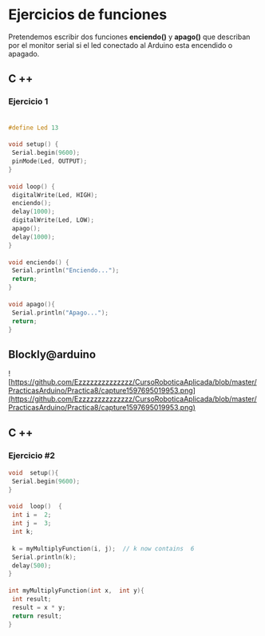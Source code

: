# Ejercicios de funciones

Pretendemos escribir dos funciones **enciendo()** y **apago()** que describan por el monitor serial si el led conectado al Arduino esta encendido o apagado. 

## C ++
### Ejercicio 1

```c

#define Led 13

void setup() {
 Serial.begin(9600);
 pinMode(Led, OUTPUT);
}

void loop() {
 digitalWrite(Led, HIGH);
 enciendo();
 delay(1000);
 digitalWrite(Led, LOW);
 apago();
 delay(1000);
}

void enciendo() {
 Serial.println("Enciendo...");
 return;
}

void apago(){
 Serial.println("Apago...");
 return;
}
```

## Blockly@arduino
![https://github.com/Ezzzzzzzzzzzzzz/CursoRoboticaAplicada/blob/master/PracticasArduino/Practica8/capture1597695019953.png](https://github.com/Ezzzzzzzzzzzzzz/CursoRoboticaAplicada/blob/master/PracticasArduino/Practica8/capture1597695019953.png)


## C ++ 
### Ejercicio #2 

```c
void  setup(){  
 Serial.begin(9600);  
}  
  
void  loop()  {  
 int i =  2;  
 int j =  3;  
 int k;  
  
 k = myMultiplyFunction(i, j);  // k now contains  6  
 Serial.println(k);  
 delay(500);  
}  
  
int myMultiplyFunction(int x,  int y){  
 int result;  
 result = x * y;  
 return result;  
}
```
<!--stackedit_data:
eyJoaXN0b3J5IjpbLTIyOTIwMzY2Miw2MTA3NTA1MCwtMTY1MT
MzNTk0MCwtMTY1MTMzNTk0MCwyMjUyMTE3OTAsLTExNzY5NDgw
MjUsLTE5NzgzNzA4M119
-->